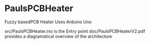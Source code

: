 # PaulsPCBHeater
Fuzzy basedPCB Heater
Uses Arduino Uno

src/PaulsPCBHeater.ino is the Entry point
doc/PaulsPCBHeaterV2.pdf provides a diagramatical overview of the architecture

